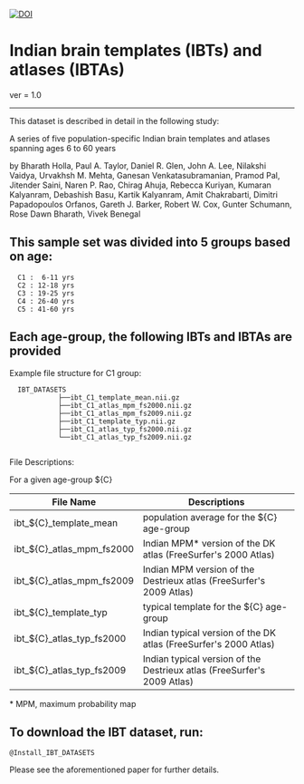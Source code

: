 [![DOI](https://zenodo.org/badge/DOI/10.5281/zenodo.3817045.svg)](https://doi.org/10.5281/zenodo.3817045)


# Indian brain templates (IBTs) and atlases (IBTAs)

ver = 1.0

----------------------------------------------------------------------

This dataset is described in detail in the following
study:

  A series of five population-specific Indian brain templates and
  atlases spanning ages 6 to 60 years

  by Bharath Holla, Paul A. Taylor, Daniel R. Glen, John A. Lee,
  Nilakshi Vaidya, Urvakhsh M. Mehta, Ganesan Venkatasubramanian,
  Pramod Pal, Jitender Saini, Naren P. Rao, Chirag Ahuja, Rebecca
  Kuriyan, Kumaran Kalyanram, Debashish Basu, Kartik Kalyanram, Amit
  Chakrabarti, Dimitri Papadopoulos Orfanos, Gareth J. Barker, Robert
  W. Cox, Gunter Schumann, Rose Dawn Bharath, Vivek Benegal

## This sample set was divided into 5 groups based on age: #
```
  C1 :  6-11 yrs
  C2 : 12-18 yrs
  C3 : 19-25 yrs
  C4 : 26-40 yrs
  C5 : 41-60 yrs
  ```
	
## Each age-group, the following IBTs and IBTAs are provided #
Example file structure for C1 group:
```
  IBT_DATASETS
            ├──ibt_C1_template_mean.nii.gz
            ├──ibt_C1_atlas_mpm_fs2000.nii.gz
            ├──ibt_C1_atlas_mpm_fs2009.nii.gz
            ├──ibt_C1_template_typ.nii.gz
            ├──ibt_C1_atlas_typ_fs2000.nii.gz
            └──ibt_C1_atlas_typ_fs2009.nii.gz
            
```
File Descriptions:

For a given age-group ${C}

| File Name                   | Descriptions |
| -------------------         | ------------- |
| ibt_${C}_template_mean      | population average for the ${C} age-group  |
| ibt_${C}_atlas_mpm_fs2000   | Indian MPM* version of the DK atlas (FreeSurfer's 2000 Atlas)  |
| ibt_${C}_atlas_mpm_fs2009   | Indian MPM version of the Destrieux atlas (FreeSurfer's 2009 Atlas)  |
| ibt_${C}_template_typ       | typical template for the ${C} age-group  |
| ibt_${C}_atlas_typ_fs2000   | Indian typical version of the DK atlas (FreeSurfer's 2000 Atlas) |
| ibt_${C}_atlas_typ_fs2009   | Indian typical version of the Destrieux atlas (FreeSurfer's 2009 Atlas)  |

\* MPM, maximum probability map


## To download the IBT dataset, run:
```
@Install_IBT_DATASETS
```


Please see the aforementioned paper for further details.




		
